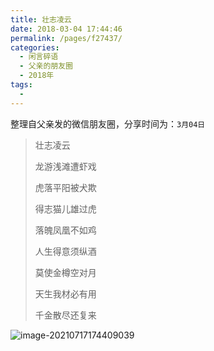 ```yaml
---
title: 壮志凌云
date: 2018-03-04 17:44:46
permalink: /pages/f27437/
categories:
  - 闲言碎语
  - 父亲的朋友圈
  - 2018年
tags:
  - 
---
```

整理自父亲发的微信朋友圈，分享时间为：`3月04日`

> 壮志凌云
>
> 龙游浅滩遭虾戏
>
> 虎落平阳被犬欺
>
> 得志猫儿雄过虎
>
> 落魄凤凰不如鸡
>
> 
>
> 
>
> 人生得意须纵酒
>
> 莫使金樽空对月
>
> 天生我材必有用
>
> 千金散尽还复来

![image-20210717174409039](http://t.eryajf.net/imgs/2021/09/07e6a5c8b8958eee.jpg)